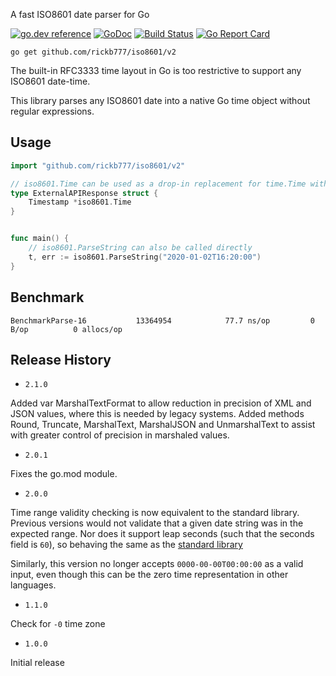 A fast ISO8601 date parser for Go

[![go.dev reference](https://img.shields.io/badge/go.dev-reference-007d9c?logo=go&logoColor=white&style=flat-square)](https://pkg.go.dev/github.com/rickb777/iso8601) [![GoDoc](https://godoc.org/github.com/rickb777/iso8601?status.svg)](https://godoc.org/github.com/rickb777/iso8601) [![Build Status](https://travis-ci.org/rickb777/iso8601.svg?branch=master)](https://travis-ci.org/rickb777/iso8601) [![Go Report Card](https://goreportcard.com/badge/github.com/rickb777/iso8601)](https://goreportcard.com/report/github.com/rickb777/iso8601)


```
go get github.com/rickb777/iso8601/v2
```

The built-in RFC3333 time layout in Go is too restrictive to support any ISO8601 date-time.

This library parses any ISO8601 date into a native Go time object without regular expressions.

## Usage

```go
import "github.com/rickb777/iso8601/v2"

// iso8601.Time can be used as a drop-in replacement for time.Time with JSON responses
type ExternalAPIResponse struct {
	Timestamp *iso8601.Time
}


func main() {
	// iso8601.ParseString can also be called directly
	t, err := iso8601.ParseString("2020-01-02T16:20:00")
}
```

## Benchmark

```
BenchmarkParse-16        	13364954	        77.7 ns/op	       0 B/op	       0 allocs/op
```

## Release History

  - `2.1.0`

  Added var MarshalTextFormat to allow reduction in precision of XML and JSON values, where this is needed by legacy systems.
  Added methods Round, Truncate, MarshalText, MarshalJSON and UnmarshalText to assist with greater control of precision in marshaled values.
  
  - `2.0.1`

  Fixes the go.mod module.
  
  - `2.0.0` 
  
  Time range validity checking is now equivalent to the standard library. Previous versions would not validate that a given date string was in the expected range. Nor does it support leap seconds (such that the seconds field is `60`), so behaving the same as the [standard library](https://github.com/golang/go/issues/15247)

  Similarly, this version no longer accepts `0000-00-00T00:00:00` as a valid input, even though this can be the zero time representation in other languages.

  - `1.1.0` 
  
  Check for `-0` time zone

  - `1.0.0` 
  
  Initial release
